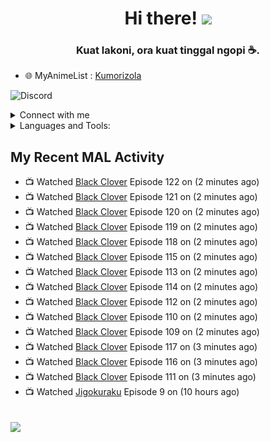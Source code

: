 <h1 align="center">Hi there! <img src="https://media.giphy.com/media/hvRJCLFzcasrR4ia7z/giphy.gif" width="25px"> </h1>
<h3 align="center">Kuat lakoni, ora kuat tinggal ngopi ☕.</h3>

- 🌐 MyAnimeList : [Kumorizola](https://myanimelist.net/animelist/Kumorizola)

![Discord](https://discord.c99.nl/widget/theme-3/761213268009943051.png)
<details>
      <summary>Connect with me</summary>
    <p align="left">
        <a href="https://www.facebook.com/kumori.hartley.1" target="blank"><img align="center"
                src="https://raw.githubusercontent.com/rahuldkjain/github-profile-readme-generator/master/src/images/icons/Social/facebook.svg"
                alt="kumori hartley" height="30" width="40" /></a>
        <a href="https://www.instagram.com/kumorizola/" target="blank"><img align="center"
                src="https://raw.githubusercontent.com/rahuldkjain/github-profile-readme-generator/master/src/images/icons/Social/instagram.svg"
                alt="kumorizola" height="30" width="40" /></a>
        <a href="https://discord.com" target="blank"><img align="center"
                src="https://raw.githubusercontent.com/rahuldkjain/github-profile-readme-generator/master/src/images/icons/Social/discord.svg"
                alt="Kumori#5882" height="30" width="40" /></a>
    </p>
</details>

<details>
    <summary align="left">Languages and Tools:</summary>
<p align="left">
      <a href="https://www.w3schools.com/css/" target="_blank">
        <img src="https://raw.githubusercontent.com/devicons/devicon/master/icons/css3/css3-original-wordmark.svg"
            alt="css3" width="40" height="40" /> </a> <a href="https://www.w3.org/html/" target="_blank"> <img
            src="https://raw.githubusercontent.com/devicons/devicon/master/icons/html5/html5-original-wordmark.svg"
            alt="html5" width="40" height="40" /> </a> <a href="https://www.java.com" target="_blank"> <img
            src="https://raw.githubusercontent.com/devicons/devicon/master/icons/java/java-original.svg" alt="java"
            width="40" height="40" /> </a> <a href="https://developer.mozilla.org/en-US/docs/Web/JavaScript"
            target="_blank"> <img
            src="https://raw.githubusercontent.com/devicons/devicon/master/icons/javascript/javascript-original.svg"
            alt="javascript" width="40" height="40" /> </a> <a href="https://nodejs.org" target="_blank"> <img
            src="https://raw.githubusercontent.com/devicons/devicon/master/icons/nodejs/nodejs-original-wordmark.svg"
            alt="nodejs" width="40" height="40" /> </a> <a href="https://www.python.org" target="_blank"> <img
            src="https://raw.githubusercontent.com/devicons/devicon/master/icons/python/python-original.svg"
            alt="python" width="40" height="40" /> </a> <a href="https://www.typescriptlang.org/" target="_blank"> <img
            src="https://raw.githubusercontent.com/devicons/devicon/master/icons/typescript/typescript-original.svg" 
            alt="typescript" width="40" height="40" /> </a> <a href="https://www.photoshop.com/en" target="_blank"> <img
            src="https://upload.wikimedia.org/wikipedia/commons/a/af/Adobe_Photoshop_CC_icon.svg" alt="photoshop" width="40" height="40"/> </a>
            <a href="https://www.adobe.com/products/premiere.html" target="_blank"> <img
            src="https://upload.wikimedia.org/wikipedia/commons/4/40/Adobe_Premiere_Pro_CC_icon.svg" alt="Premiere pro" width="40" height="40"/> </a>
            <a href="https://www.adobe.com/in/products/illustrator.html" target="_blank"> <img 
            src="https://upload.wikimedia.org/wikipedia/commons/f/fb/Adobe_Illustrator_CC_icon.svg" alt="illustrator" width="40" height="40"/> </a>
      
 </details>
 
 <h2> My Recent MAL Activity</h2>
<!-- MAL_ACTIVITY:start -->

- 📺 Watched [Black Clover](https://MyAnimeList.net/anime.php?id=34572) Episode 122 on (2 minutes ago)
- 📺 Watched [Black Clover](https://MyAnimeList.net/anime.php?id=34572) Episode 121 on (2 minutes ago)
- 📺 Watched [Black Clover](https://MyAnimeList.net/anime.php?id=34572) Episode 120 on (2 minutes ago)
- 📺 Watched [Black Clover](https://MyAnimeList.net/anime.php?id=34572) Episode 119 on (2 minutes ago)
- 📺 Watched [Black Clover](https://MyAnimeList.net/anime.php?id=34572) Episode 118 on (2 minutes ago)
- 📺 Watched [Black Clover](https://MyAnimeList.net/anime.php?id=34572) Episode 115 on (2 minutes ago)
- 📺 Watched [Black Clover](https://MyAnimeList.net/anime.php?id=34572) Episode 113 on (2 minutes ago)
- 📺 Watched [Black Clover](https://MyAnimeList.net/anime.php?id=34572) Episode 114 on (2 minutes ago)
- 📺 Watched [Black Clover](https://MyAnimeList.net/anime.php?id=34572) Episode 112 on (2 minutes ago)
- 📺 Watched [Black Clover](https://MyAnimeList.net/anime.php?id=34572) Episode 110 on (2 minutes ago)
- 📺 Watched [Black Clover](https://MyAnimeList.net/anime.php?id=34572) Episode 109 on (2 minutes ago)
- 📺 Watched [Black Clover](https://MyAnimeList.net/anime.php?id=34572) Episode 117 on (3 minutes ago)
- 📺 Watched [Black Clover](https://MyAnimeList.net/anime.php?id=34572) Episode 116 on (3 minutes ago)
- 📺 Watched [Black Clover](https://MyAnimeList.net/anime.php?id=34572) Episode 111 on (3 minutes ago)
- 📺 Watched [Jigokuraku](https://MyAnimeList.net/anime.php?id=46569) Episode 9 on (10 hours ago)

<!-- MAL_ACTIVITY:end -->

  
<h2 align="left"> <img src="https://media.discordapp.net/attachments/918405470073520168/919220018355523584/ezgif.com-gif-maker_1.gif">
